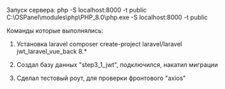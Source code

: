 Запуск сервера: 
php -S localhost:8000 -t public
C:\OSPanel\modules\php\PHP_8.0\php.exe -S localhost:8000 -t public

Команды которые выполнялись:

1. Установка laravel
composer create-project laravel/laravel jwt_laravel_vue_back 8.*

2. Создал базу данных "step3_1_jwt", подключился, накатил миграции

3. Сделал тестовый роут, для проверки фронтового "axios"
